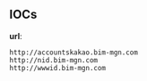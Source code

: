 
## IOCs

__url__:

```text
http://accountskakao.bim-mgn.com
http://nid.bim-mgn.com
http://wwwid.bim-mgn.com
```